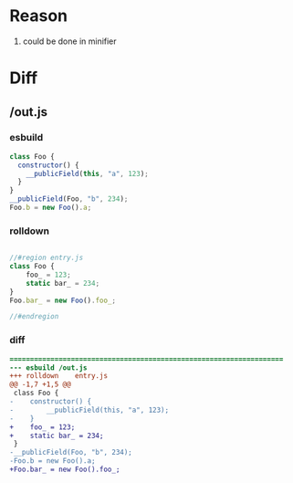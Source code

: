 # Reason
1. could be done in minifier
# Diff
## /out.js
### esbuild
```js
class Foo {
  constructor() {
    __publicField(this, "a", 123);
  }
}
__publicField(Foo, "b", 234);
Foo.b = new Foo().a;
```
### rolldown
```js

//#region entry.js
class Foo {
	foo_ = 123;
	static bar_ = 234;
}
Foo.bar_ = new Foo().foo_;

//#endregion

```
### diff
```diff
===================================================================
--- esbuild	/out.js
+++ rolldown	entry.js
@@ -1,7 +1,5 @@
 class Foo {
-    constructor() {
-        __publicField(this, "a", 123);
-    }
+    foo_ = 123;
+    static bar_ = 234;
 }
-__publicField(Foo, "b", 234);
-Foo.b = new Foo().a;
+Foo.bar_ = new Foo().foo_;

```